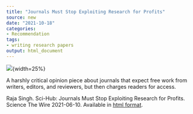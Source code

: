 ```yaml
---
title: "Journals Must Stop Exploiting Research for Profits"
source: new
date: "2021-10-18"
categories:
- Recommendation
tags:
- writing research papers
output: html_document
---
```


![](http://www.pmean.com/new-images/21/journal-profits-01.png){width=25%}

<div class="notes">

A harshly critical opinion piece about journals that expect free work from writers, editors, and reviewers, but then charges readers for access.

Raja Singh. Sci-Hub: Journals Must Stop Exploiting Research for Profits. Science The Wire 2021-06-10. Available in [html format][sin1].

[sin1]: https://science.thewire.in/the-sciences/sci-hub-journals-must-stop-exploiting-research-for-profits

</div>

